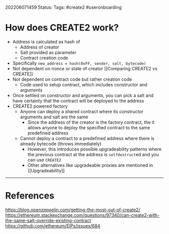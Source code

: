 202206071459
Status: 
Tags: #create2 #useronboarding 

# How does CREATE2 work?
- Address is calculated as hash of
	- Address of creator
	- Salt provided as parameter
	- Contract creation code
- Specifically `new_address = hash(0xFF, sender, salt, bytecode)`
- Not dependent on nonce or state of creator [[Comparing CREATE2 vs CREATE]]
- Not dependent on contract code but rather creation code
	- Code used to setup contract, which includes constructor and arguments
- Once settled on constructor and arguments, you can pick a salt and have certainty that the contract will be deployed to the address
- CREATE2 powered factory
	- Anyone can deploy a shared contract where its constructor arguments and salt are the same
		- Since the address of the creator is the factory contract, the it allows anyone to deploy the specified contract to the same predefined address
	- Cannot deploy a contract to a predefined address where there is already bytecode (throws immediately)
		- However, this introduces possible upgradeability patterns where the previous contract at the address is `selfdestruct`ed and you can use `CREATE2`
		- Other alternatives like upgradeable proxies are mentioned in [[Upgradeability]]








---
# References
https://blog.openzeppelin.com/getting-the-most-out-of-create2/
https://ethereum.stackexchange.com/questions/97340/can-create2-with-the-same-salt-override-existing-contract
https://github.com/ethereum/EIPs/issues/684